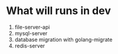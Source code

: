 # What will runs in dev
1. file-server-api
2. mysql-server
3. database migration with golang-migrate
4. redis-server